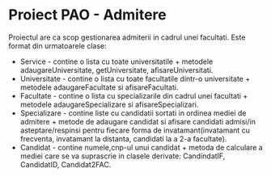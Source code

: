# Proiect PAO - Admitere

Proiectul are ca scop gestionarea admiterii in cadrul unei facultati.
Este format din urmatoarele clase:
 - Service - contine o lista cu toate universitatile + metodele adaugareUniversitate, getUniversitate, afisareUniversitati.
 - Universitate - contine o lista cu toate facultatile dintr-o universitate + metodele adaugareFacultate si afisareFacultati.
 - Facultate - contine o lista cu specializarile din cadrul unei facultati + metodele adaugareSpecializare si afisareSpecializari.
 - Specializare - contine liste cu candidatii sortati in ordinea mediei de admitere + metode de adaugare candidat si afisare candidati admisi/in asteptare/respinsi pentru fiecare forma de invatamant(invatamant cu frecventa, invatamant la distanta, candidati la a 2-a facultate).
 - Candidat - contine numele,cnp-ul unui candidat + metoda de calculare a mediei care se va suprascrie in clasele derivate: CandindatIF, CandidatID, Candidat2FAC.